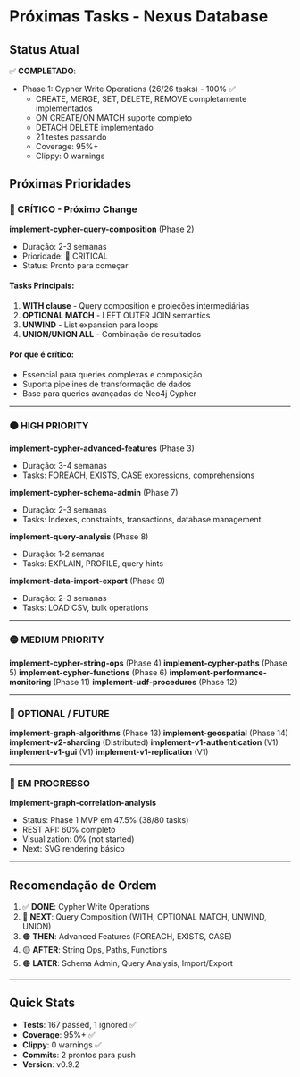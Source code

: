 # Próximas Tasks - Nexus Database

## Status Atual

✅ **COMPLETADO**: 
- Phase 1: Cypher Write Operations (26/26 tasks) - 100% ✅
  - CREATE, MERGE, SET, DELETE, REMOVE completamente implementados
  - ON CREATE/ON MATCH suporte completo
  - DETACH DELETE implementado
  - 21 testes passando
  - Coverage: 95%+
  - Clippy: 0 warnings

## Próximas Prioridades

### 🔴 CRÍTICO - Próximo Change

**implement-cypher-query-composition** (Phase 2)
- Duração: 2-3 semanas
- Prioridade: 🔴 CRITICAL
- Status: Pronto para começar

#### Tasks Principais:
1. **WITH clause** - Query composition e projeções intermediárias
2. **OPTIONAL MATCH** - LEFT OUTER JOIN semantics
3. **UNWIND** - List expansion para loops
4. **UNION/UNION ALL** - Combinação de resultados

#### Por que é crítico:
- Essencial para queries complexas e composição
- Suporta pipelines de transformação de dados
- Base para queries avançadas de Neo4j Cypher

---

### 🟠 HIGH PRIORITY

**implement-cypher-advanced-features** (Phase 3)
- Duração: 3-4 semanas
- Tasks: FOREACH, EXISTS, CASE expressions, comprehensions

**implement-cypher-schema-admin** (Phase 7)
- Duração: 2-3 semanas  
- Tasks: Indexes, constraints, transactions, database management

**implement-query-analysis** (Phase 8)
- Duração: 1-2 semanas
- Tasks: EXPLAIN, PROFILE, query hints

**implement-data-import-export** (Phase 9)
- Duração: 2-3 semanas
- Tasks: LOAD CSV, bulk operations

---

### 🟡 MEDIUM PRIORITY

**implement-cypher-string-ops** (Phase 4)
**implement-cypher-paths** (Phase 5)
**implement-cypher-functions** (Phase 6)
**implement-performance-monitoring** (Phase 11)
**implement-udf-procedures** (Phase 12)

---

### 🔵 OPTIONAL / FUTURE

**implement-graph-algorithms** (Phase 13)
**implement-geospatial** (Phase 14)
**implement-v2-sharding** (Distributed)
**implement-v1-authentication** (V1)
**implement-v1-gui** (V1)
**implement-v1-replication** (V1)

---

### 🚧 EM PROGRESSO

**implement-graph-correlation-analysis** 
- Status: Phase 1 MVP em 47.5% (38/80 tasks)
- REST API: 60% completo
- Visualization: 0% (not started)
- Next: SVG rendering básico

---

## Recomendação de Ordem

1. ✅ **DONE**: Cypher Write Operations
2. 🔴 **NEXT**: Query Composition (WITH, OPTIONAL MATCH, UNWIND, UNION)
3. 🟠 **THEN**: Advanced Features (FOREACH, EXISTS, CASE)
4. 🟡 **AFTER**: String Ops, Paths, Functions
5. 🟠 **LATER**: Schema Admin, Query Analysis, Import/Export

---

## Quick Stats

- **Tests**: 167 passed, 1 ignored ✅
- **Coverage**: 95%+ ✅  
- **Clippy**: 0 warnings ✅
- **Commits**: 2 prontos para push
- **Version**: v0.9.2

